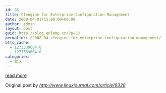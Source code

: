 ```yaml
---
id: 85
title: Cfengine for Enterprise Configuration Management
date: 2008-04-01T15:00:00+00:00
author: admin
layout: post
guid: http://blog.enlamp.cn/?p=38
permalink: /2008-04-cfengine-for-enterprise-configuration-management/
bttc_cache:
  - 1273339664:0
  - 1273339664:0
categories:
  - 默认
---
```

[read more](http://www.linuxjournal.com/article/9328)

Original post by _<http://www.linuxjournal.com/article/9328>_